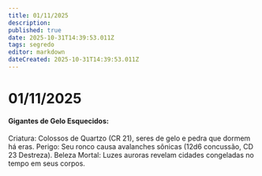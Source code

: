 ```yaml
---
title: 01/11/2025
description: 
published: true
date: 2025-10-31T14:39:53.011Z
tags: segredo
editor: markdown
dateCreated: 2025-10-31T14:39:53.011Z
---
```


# 01/11/2025
#### Gigantes de Gelo Esquecidos:

Criatura: Colossos de Quartzo (CR 21), seres de gelo e pedra que dormem há eras.
Perigo: Seu ronco causa avalanches sônicas (12d6 concussão, CD 23 Destreza).
Beleza Mortal: Luzes auroras revelam cidades congeladas no tempo em seus corpos.

